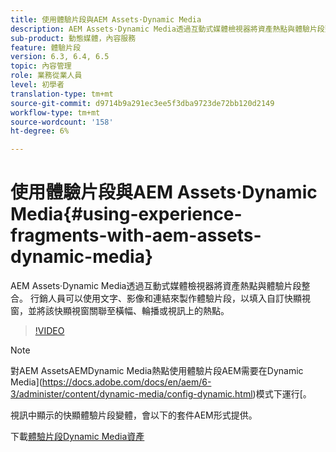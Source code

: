 ```yaml
---
title: 使用體驗片段與AEM Assets·Dynamic Media
description: AEM Assets·Dynamic Media透過互動式媒體檢視器將資產熱點與體驗片段整合。 行銷人員可以使用文字、影像和連結來製作體驗片段，以填入自訂快顯視窗，並將該快顯視窗關聯至橫幅、輪播或視訊上的熱點。
sub-product: 動態媒體，內容服務
feature: 體驗片段
version: 6.3, 6.4, 6.5
topic: 內容管理
role: 業務從業人員
level: 初學者
translation-type: tm+mt
source-git-commit: d9714b9a291ec3ee5f3dba9723de72bb120d2149
workflow-type: tm+mt
source-wordcount: '158'
ht-degree: 6%

---
```



# 使用體驗片段與AEM Assets·Dynamic Media{#using-experience-fragments-with-aem-assets-dynamic-media}

AEM Assets·Dynamic Media透過互動式媒體檢視器將資產熱點與體驗片段整合。 行銷人員可以使用文字、影像和連結來製作體驗片段，以填入自訂快顯視窗，並將該快顯視窗關聯至橫幅、輪播或視訊上的熱點。

>[!VIDEO](https://video.tv.adobe.com/v/22115/?quality=9&learn=on)

>[!NOTE]
>
>對AEM AssetsAEMDynamic Media熱點使用體驗片段AEM需要在Dynamic Media](https://docs.adobe.com/docs/en/aem/6-3/administer/content/dynamic-media/config-dynamic.html)模式下運行[。

視訊中顯示的快顯體驗片段變體，會以下的套件AEM形式提供。

下載[體驗片段Dynamic Media資產](assets/experience-fragmentsdynamic-mediaassets-100.zip)
